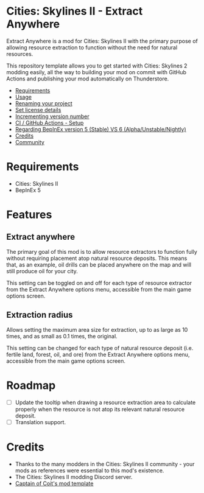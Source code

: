 # Cities: Skylines II - Extract Anywhere

Extract Anywhere is a mod for Cities: Skylines II with the primary purpose of allowing resource extraction to function without the need for natural resources.

This repository template allows you to get started with Cities: Skylines 2 modding easily, all the way to building your mod on commit with GitHub Actions and publishing your mod automatically on Thunderstore.

- [Requirements](#requirements)
- [Usage](#usage)
- [Renaming your project](#renaming-your-project)
- [Set license details](#set-license-details)
- [Incrementing version number](#incrementing-version-number)
- [CI / GitHub Actions - Setup](#ci-github-actions-setup)
- [Regarding BepInEx version 5 (Stable) VS 6 (Alpha/Unstable/Nightly)](#regarding-bepinex-version-5-stable-vs-6-alphaunstablenightly)
- [Credits](#credits)
- [Community](#community)

# Requirements

- Cities: Skylines II
- BepInEx 5

# Features

## Extract anywhere

The primary goal of this mod is to allow resource extractors to function fully without requiring placement atop natural resource deposits. This means that, as an example, oil drills can be placed anywhere on the map and will still produce oil for your city.

This setting can be toggled on and off for each type of resource extractor from the Extract Anywhere options menu, accessible from the main game options screen.

## Extraction radius

Allows setting the maximum area size for extraction, up to as large as 10 times, and as small as 0.1 times, the original.

This setting can be changed for each type of natural resource deposit (i.e. fertile land, forest, oil, and ore) from the Extract Anywhere options menu, accessible from the main game options screen.

# Roadmap

- [ ] Update the tooltip when drawing a resource extraction area to calculate properly when the resource is not atop its relevant natural resource deposit.
- [ ] Translation support.

# Credits

- Thanks to the many modders in the Cities: Skylines II community - your mods as references were essential to this mod's existence.
- The Cities: Skylines II modding Discord server.
- [Captain of Coit's mod template](https://github.com/Captain-Of-Coit/cities-skylines-2-mod-template)
